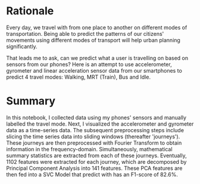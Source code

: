 # Rationale
Every day, we travel with from one place to another on different modes of transportation. Being able to predict the patterns of our citizens' movements using different modes of transport will help urban planning significantly. 

That leads me to ask, can we predict what a user is travelling on based on sensors from our phones? Here is an attempt to use accelerometer, gyrometer and linear acceleration sensor data from our smartphones to predict 4 travel modes: Walking, MRT (Train), Bus and Idle.

# Summary
In this notebook, I collected data using my phones' sensors and manually labelled the travel mode. Next, I visualized the accelerometer and gyrometer data as a time-series data. The subsequent preprocessing steps include slicing the time series data into sliding windows (thereafter 'journeys'). These journeys are then preprocessed with Fourier Transform to obtain information in the frequency-domain. Simultaneously, mathematical summary statistics are extracted from each of these journeys. Eventually, 1102 features were extracted for each journey, which are decomposed by Principal Component Analysis into 141 features. These PCA features are then fed into a SVC Model that predict with has an F1-score of 82.6%.